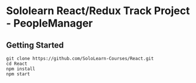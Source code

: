 # Sololearn React/Redux Track Project - PeopleManager

## Getting Started

```shell
git clone https://github.com/SoloLearn-Courses/React.git
cd React
npm install
npm start
```
